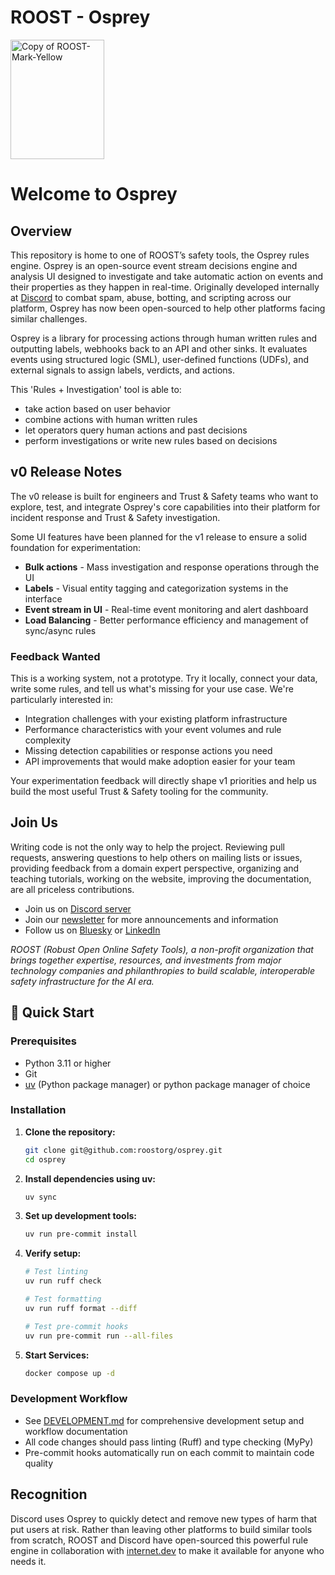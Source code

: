 # ROOST - Osprey

<img width="150" height="191" alt="Copy of ROOST-Mark-Yellow" src="/images/ROOST-Horizontal-Yellow .png" />

# Welcome to Osprey

## Overview

This repository is home to one of ROOST’s safety tools, the Osprey rules engine. Osprey is an open-source event stream decisions engine and analysis UI designed to investigate and take automatic action on events and their properties as they happen in real-time. Originally developed internally at [Discord](https://discord.com/) to combat spam, abuse, botting, and scripting across our platform, Osprey has now been open-sourced to help other platforms facing similar challenges.

Osprey is a library for processing actions through human written rules and outputting labels, webhooks back to an API and other sinks. It evaluates events using structured logic (SML), user-defined functions (UDFs), and external signals to assign labels, verdicts, and actions.

This 'Rules \+ Investigation' tool is able to:

- take action based on user behavior
- combine actions with human written rules
- let operators query human actions and past decisions
- perform investigations or write new rules based on decisions

## v0 Release Notes
The v0 release is built for engineers and Trust & Safety teams who want to explore, test, and integrate Osprey's core capabilities into their platform for incident response and Trust & Safety investigation.

Some UI features have been planned for the v1 release to ensure a solid foundation for experimentation:

- **Bulk actions** - Mass investigation and response operations through the UI
- **Labels** - Visual entity tagging and categorization systems in the interface
- **Event stream in UI** - Real-time event monitoring and alert dashboard
- **Load Balancing** - Better performance efficiency and management of sync/async rules

### Feedback Wanted
This is a working system, not a prototype. Try it locally, connect your data, write some rules, and tell us what's missing for your use case. We're particularly interested in:

- Integration challenges with your existing platform infrastructure
- Performance characteristics with your event volumes and rule complexity
- Missing detection capabilities or response actions you need
- API improvements that would make adoption easier for your team

Your experimentation feedback will directly shape v1 priorities and help us build the most useful Trust & Safety tooling for the community.

## Join Us
Writing code is not the only way to help the project. Reviewing pull requests, answering questions to help others on mailing lists or issues, providing feedback from a domain expert perspective, organizing and teaching tutorials, working on the website, improving the documentation, are all priceless contributions.

- Join us on [Discord server](https://discord.gg/5Csqnw2FSQ)
- Join our [newsletter](https://roost.tools/#get-started) for more announcements and information
- Follow us on [Bluesky](https://bsky.app/profile/roost.tools) or [LinkedIn](https://www.linkedin.com/company/roost-tools/)

_ROOST (Robust Open Online Safety Tools), a non-profit organization that brings together expertise, resources, and investments from major technology companies and philanthropies to build scalable, interoperable safety infrastructure for the AI era._

## 🚀 Quick Start

### Prerequisites

- Python 3.11 or higher
- Git
- [uv](https://docs.astral.sh/uv/) (Python package manager) or python package manager of choice

### Installation

1. **Clone the repository:**

   ```bash
   git clone git@github.com:roostorg/osprey.git
   cd osprey
   ```

2. **Install dependencies using uv:**

   ```bash
   uv sync
   ```

3. **Set up development tools:**

   ```bash
   uv run pre-commit install
   ```

4. **Verify setup:**

   ```bash
   # Test linting
   uv run ruff check

   # Test formatting
   uv run ruff format --diff

   # Test pre-commit hooks
   uv run pre-commit run --all-files

5. **Start Services:**
   ```bash
   docker compose up -d
   ```


### Development Workflow

- See [DEVELOPMENT.md](./docs/DEVELOPMENT.md) for comprehensive development setup and workflow documentation
- All code changes should pass linting (Ruff) and type checking (MyPy)
- Pre-commit hooks automatically run on each commit to maintain code quality


## Recognition
Discord uses Osprey to quickly detect and remove new types of harm that put users at risk. Rather than leaving other platforms to build similar tools from scratch, ROOST and Discord have open-sourced this powerful rule engine in collaboration with [internet.dev](https://internet.dev/) to make it available for anyone who needs it.
